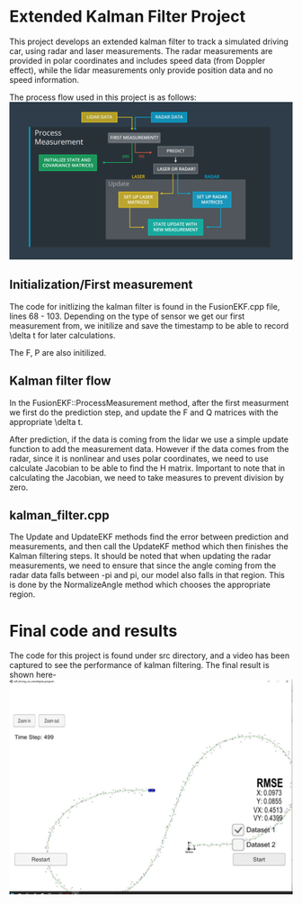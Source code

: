 # Extended Kalman Filter Project

This project develops an extended kalman filter to track a simulated driving car, using radar and laser measurements. The radar measurements are provided in polar coordinates and includes speed data (from Doppler effect), while the lidar measurements only provide position data and no speed information.

The process flow used in this project is as follows:
![Alt text](data/FusionFlow.png)

## Initialization/First measurement
The code for initlizing the kalman filter is found in the FusionEKF.cpp file, lines 68 - 103. Depending on the type of sensor we get our first measurement from, we initilize and save the timestamp to be able to record \delta t for later calculations.

The F, P are also initilized.

## Kalman filter flow
In the FusionEKF::ProcessMeasurement method, after the first measurment we first do the prediction step, and update the F and Q matrices with the appropriate \delta t. 

After prediction, if the data is coming from the lidar we use a simple update function to add the measurement data. However if the data comes from the radar, since it is nonlinear and uses polar coordinates, we need to use calculate Jacobian to be able to find the H matrix. Important to note that in calculating the Jacobian, we need to take measures to prevent division by zero.

## kalman_filter.cpp
The Update and UpdateEKF methods find the error between prediction and measurements, and then call the UpdateKF method which then finishes the Kalman filtering steps. It should be noted that when updating the radar measurements, we need to ensure that since the angle coming from the radar data falls between -pi and pi, our model also falls in that region. This is done by the NormalizeAngle method which chooses the appropriate region.

# Final code and results
The code for this project is found under src directory, and a video has been captured to see the performance of kalman filtering. The final result is shown here-
![Alt text](data/EKF.JPG)
